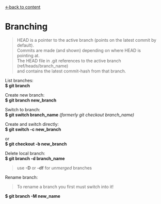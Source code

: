 [←back to content](https://github.com/pytherik/learning-git/wiki/Content)
# Branching

> HEAD is a pointer to the active branch (points on the latest commit by default).   
Commits are made (and shown) depending on where HEAD is pointing at.  
The HEAD file in .git references to the active branch (ref/heads/branch_name)  
and contains the latest commit-hash from that branch.  


List branches:  
**$ git branch**

Create new branch:  
**$ git branch new_branch**

Switch to branch:  
**$ git switch branch_name** *(formerly git checkout branch_name)*  

Create and switch directly:  
**$ git switch -c new_branch**  

or  
**$ git checkout -b new_branch**  


Delete local branch:  
**$ git branch -d branch_name**  

> use **-D** or **-df** for *unmerged* branches  

Rename branch:
> To rename a branch you first must switch into it!  

**$ git branch -M new_name**  

  




